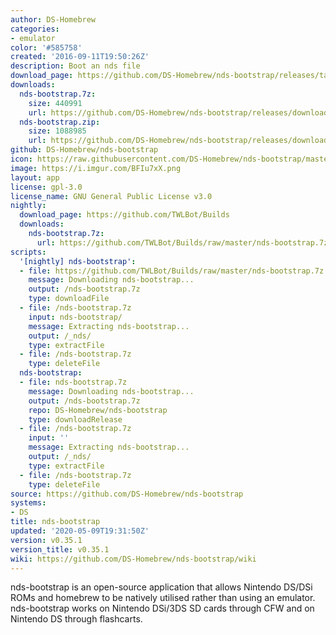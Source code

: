 ```yaml
---
author: DS-Homebrew
categories:
- emulator
color: '#585758'
created: '2016-09-11T19:50:26Z'
description: Boot an nds file
download_page: https://github.com/DS-Homebrew/nds-bootstrap/releases/tag/v0.35.1
downloads:
  nds-bootstrap.7z:
    size: 440991
    url: https://github.com/DS-Homebrew/nds-bootstrap/releases/download/v0.35.1/nds-bootstrap.7z
  nds-bootstrap.zip:
    size: 1088985
    url: https://github.com/DS-Homebrew/nds-bootstrap/releases/download/v0.35.1/nds-bootstrap.zip
github: DS-Homebrew/nds-bootstrap
icon: https://raw.githubusercontent.com/DS-Homebrew/nds-bootstrap/master/retail/assets/icon.bmp
image: https://i.imgur.com/BFIu7xX.png
layout: app
license: gpl-3.0
license_name: GNU General Public License v3.0
nightly:
  download_page: https://github.com/TWLBot/Builds
  downloads:
    nds-bootstrap.7z:
      url: https://github.com/TWLBot/Builds/raw/master/nds-bootstrap.7z
scripts:
  '[nightly] nds-bootstrap':
  - file: https://github.com/TWLBot/Builds/raw/master/nds-bootstrap.7z
    message: Downloading nds-bootstrap...
    output: /nds-bootstrap.7z
    type: downloadFile
  - file: /nds-bootstrap.7z
    input: nds-bootstrap/
    message: Extracting nds-bootstrap...
    output: /_nds/
    type: extractFile
  - file: /nds-bootstrap.7z
    type: deleteFile
  nds-bootstrap:
  - file: nds-bootstrap.7z
    message: Downloading nds-bootstrap...
    output: /nds-bootstrap.7z
    repo: DS-Homebrew/nds-bootstrap
    type: downloadRelease
  - file: /nds-bootstrap.7z
    input: ''
    message: Extracting nds-bootstrap...
    output: /_nds/
    type: extractFile
  - file: /nds-bootstrap.7z
    type: deleteFile
source: https://github.com/DS-Homebrew/nds-bootstrap
systems:
- DS
title: nds-bootstrap
updated: '2020-05-09T19:31:50Z'
version: v0.35.1
version_title: v0.35.1
wiki: https://github.com/DS-Homebrew/nds-bootstrap/wiki
---
```

nds-bootstrap is an open-source application that allows Nintendo DS/DSi ROMs and homebrew to be natively utilised rather than using an emulator. nds-bootstrap works on Nintendo DSi/3DS SD cards through CFW and on Nintendo DS through flashcarts.